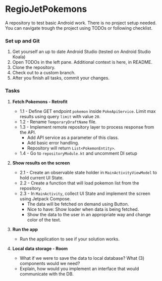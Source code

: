 # RegioJetPokemons

A repository to test basic Android work. There is no project setup needed. You can navigate trough the project using TODOs or following checklist. 

### Set up and Git

1. Get yourself an up to date Android Studio (tested on Android Studio Koala)
2. Open TODOs in the left pane. Additional context is here, in README.
3. Clone the repository.
4. Check out to a custom branch.
5. After you finish all tasks, commit your changes.

### Tasks

1. **Fetch Pokemons - Retrofit**
   - 1.1 - Define GET endpoint `pokemon` inside `PokeApiService`. Limit max results using query `limit` with value `20`.
   - 1.2 - Rename `TemporaryDraftName` file.
   - 1.3 - Implement remote repository layer to process response from the API.
     - Add API service as a parameter of this class.
     - Add basic error handling. 
     - Repository will return `List<PokemonEntity>`.
   - 1.4 - Go to `repositoryModule.kt` and uncomment DI setup

2. **Show results on the screen**
   - 2.1 - Create an observable state holder in `MainActivityViewModel` to hold current UI State.
   - 2.2 - Create a function that will load pokemon list from the repository.
   - 2.3 - In `MainActivity`, collect UI State and implement the screen using Jetpack Compose.
     - The data will be fetched on demand using Button.
     - Nice to have: Show loader when data is being fetched.
     - Show the data to the user in an appropriate way and change color of the text.

3. **Run the app**
   - Run the application to see if your solution works. 

4. **Local data storage - Room**
   - What if we were to save the data to local database? What (3) components would we need?
   - Explain, how would you implement an interface that would communicate with the DB.